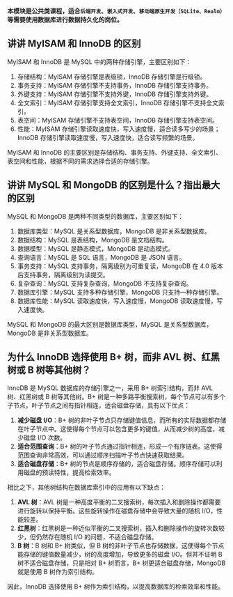 **本模块是公共类课程，适合`后端开发`、`嵌入式开发`、`移动端原生开发（SQLite、Realm）`等需要使用数据库进行数据持久化的岗位。**

## 讲讲 MyISAM 和 InnoDB 的区别

MyISAM 和 InnoDB 是 MySQL 中的两种存储引擎，主要区别如下：

1. 存储结构：MyISAM 存储引擎是表级锁，InnoDB 存储引擎是行级锁。
2. 事务支持：MyISAM 存储引擎不支持事务，InnoDB 存储引擎支持事务。
3. 外键支持：MyISAM 存储引擎不支持外键，InnoDB 存储引擎支持外键。
4. 全文索引：MyISAM 存储引擎支持全文索引，InnoDB 存储引擎不支持全文索引。
5. 表空间：MyISAM 存储引擎不支持表空间，InnoDB 存储引擎支持表空间。
6. 性能：MyISAM 存储引擎读取速度快，写入速度慢，适合读多写少的场景；InnoDB 存储引擎读取速度慢，写入速度快，适合读写频繁的场景。

MyISAM 和 InnoDB 的主要区别是存储结构、事务支持、外键支持、全文索引、表空间和性能，根据不同的需求选择合适的存储引擎。

## 讲讲 MySQL 和 MongoDB 的区别是什么？指出最大的区别

MySQL 和 MongoDB 是两种不同类型的数据库，主要区别如下：

1. 数据库类型：MySQL 是关系型数据库，MongoDB 是非关系型数据库。
2. 数据结构：MySQL 是表结构，MongoDB 是文档结构。
3. 数据模型：MySQL 是静态模式，MongoDB 是动态模式。
4. 查询语言：MySQL 是 SQL 语言，MongoDB 是 JSON 语言。
5. 事务支持：MySQL 支持事务，隔离级别为可重复读，MongoDB 在 4.0 版本后支持事务，隔离级别为读提交。
6. 复杂查询：MySQL 支持复杂查询，MongoDB 不支持复杂查询。
7. 数据库引擎：MySQL 支持多种存储引擎，MongoDB 只支持一种存储引擎。
8. 数据库性能：MySQL 读取速度快，写入速度慢，MongoDB 读取速度慢，写入速度快。

MySQL 和 MongoDB 的最大区别是数据库类型，MySQL 是关系型数据库，MongoDB 是非关系型数据库。

## 为什么 InnoDB 选择使用 B+ 树，而非 AVL 树、红黑树或 B 树等其他树？

InnoDB 是 MySQL 数据库的存储引擎之一，采用 B+ 树索引结构，而非 AVL 树、红黑树或 B 树等其他树。B+ 树是一种多路平衡搜索树，每个节点可以有多个子节点，叶子节点之间有指针相连，适合磁盘存储，具有以下优点：

1. **减少磁盘 I/O**：B+ 树的非叶子节点只存储键值信息，而所有的实际数据都存储在叶子节点中。这使得每个节点可以包含更多的键值，从而减少树的高度，减少磁盘 I/O 次数。
2. **适合范围查询**：B+ 树的叶子节点通过指针相连，形成一个有序链表。这使得范围查询非常高效，可以通过顺序扫描叶子节点快速获取结果。
3. **适合磁盘存储**：B+ 树的节点是顺序存储的，适合磁盘存储。顺序存储可以利用磁盘的预读特性，提高检索效率。

相比之下，其他树结构在数据库索引中的应用有以下缺点：

1. **AVL 树**：AVL 树是一种高度平衡的二叉搜索树，每次插入和删除操作都需要进行旋转以保持平衡。这些旋转操作在磁盘存储中会导致大量的随机 I/O，性能较差。
2. **红黑树**：红黑树是一种近似平衡的二叉搜索树，插入和删除操作的旋转次数较少，但仍然存在随机 I/O 的问题，不适合磁盘存储。
3. **B 树**：B 树和 B+ 树类似，但 B 树的非叶子节点也存储数据，这使得每个节点能存储的键值数量减少，树的高度增加，导致更多的磁盘 I/O。但并不证明 B 树不适合磁盘存储，只是相对 B+ 树而言，B+ 树更适合磁盘存储，MongoDB 就是使用 B 树作为索引结构。

因此，InnoDB 选择使用 B+ 树作为索引结构，以提高数据库的检索效率和性能。